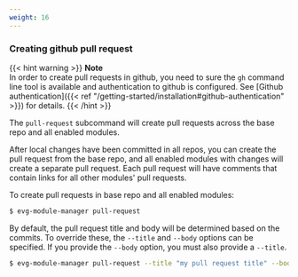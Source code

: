 ```yaml
---
weight: 16
---
```

### Creating github pull request

{{< hint warning >}}
**Note**\
In order to create pull requests in github, you need to sure the `gh` command line tool
is available and authentication to github is configured. See 
[Github authentication]({{< ref "/getting-started/installation#github-authentication" >}})
for details.
{{< /hint >}}

The `pull-request` subcommand will create pull requests across the base repo and all enabled 
modules.  

After local changes have been committed in all repos, you can create the pull request from the base 
repo, and all enabled modules with changes will create a separate pull request. Each pull 
request will have comments that contain links for all other modules' pull requests.

To create pull requests in base repo and all enabled modules:

```bash
$ evg-module-manager pull-request
```

By default, the pull request title and body will be determined based on the commits. To override
these, the `--title` and `--body` options can be specified. If you provide the `--body` option,
you must also provide a `--title`.

```bash
$ evg-module-manager pull-request --title "my pull request title" --body "my pull request body"
```
